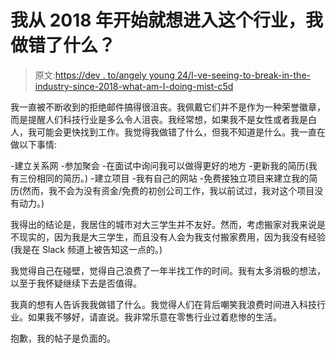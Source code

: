 # 我从 2018 年开始就想进入这个行业，我做错了什么？

> 原文:[https://dev . to/angely young 24/I-ve-seeing-to-break-in-the-industry-since-2018-what-am-I-doing-mist-c5d](https://dev.to/angelyoung24/i-ve-been-looking-to-break-into-the-industry-since-2018-what-am-i-doing-wrong-c5d)

我一直被不断收到的拒绝邮件搞得很沮丧。我佩戴它们并不是作为一种荣誉徽章，而是提醒人们科技行业是多么令人沮丧。我经常想，如果我不是女性或者我是白人，我可能会更快找到工作。我觉得我做错了什么，但我不知道是什么。我一直在做以下事情:

-建立关系网
-参加聚会
-在面试中询问我可以做得更好的地方
-更新我的简历(我有三份相同的简历。)
-建立项目
-我有自己的网站
-免费接独立项目来建立我的简历(然而，我不会为没有资金/免费的初创公司工作，我以前试过，我对这个项目没有动力。)

我得出的结论是，我居住的城市对大三学生并不友好。然而，考虑搬家对我来说是不现实的，因为我是大三学生，而且没有人会为我支付搬家费用，因为我没有经验(我是在 Slack 频道上被告知这一点的。)

我觉得自己在碰壁，觉得自己浪费了一年半找工作的时间。我有太多消极的想法，以至于我怀疑继续下去是否值得。

我真的想有人告诉我我做错了什么。我觉得人们在背后嘲笑我浪费时间进入科技行业。如果我不够好，请直说。我非常乐意在零售行业过着悲惨的生活。

抱歉，我的帖子是负面的。